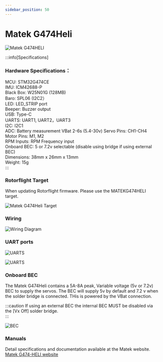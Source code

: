 ```yaml
---
sidebar_position: 50
---
```


# Matek G474Heli

![Matek G474HELI](./img/matek-g474.png)

:::info[Specifications]
### Hardware Specifications： 
MCU: STM32G474CE  
IMU: ICM42688-P  
Black Box: W25N01G (128MB)  
Baro: SPL06 (I2C2）   
LED: LED_STRIP port  
Beeper: Buzzer output  
USB: Type-C  
UARTS: UART1, UART2，UART3  
I2C: I2C1  
ADC: Battery measurement VBat 2-6s (5.4-30v)
Servo Pins: CH1-CH4  
Motor Pins: M1, M2  
RPM Inputs: RPM Frequency input  
Onboard BEC: 5 or 7.2v selectable (disable using bridge if using external BEC)   
Dimensions: 38mm x 26mm x 13mm  
Weight: 15g  
:::

### Rotorflight Target
When updating Rotorflight firmware. Please use the MATEKG474HELI target.

![Matek G474Heli Target](./img/g474-target.png)

### Wiring

![Wiring Diagram](./img/g474-wiring.jpg)

### UART ports

![UARTS](./img/mt-uarts.png)

![UARTS](./img/mt-ports.png)

### Onboard BEC
 The Matek G474Heli contains a 5A-8A peak, Variable voltage (5v or 7.2v) BEC to supply the servos. The BEC will supply 5v by default and 7.2 v when the solder bridge is connected. THis is powered by the VBat connection.

:::caution
If using an external BEC the internal BEC MUST be disabled via the [Vx Off] solder bridge.  
:::

![BEC](./img/mt-bec.png)

### Manuals
Detail specifications and documentation available at the Matek website.  
[Matek G474-HELI website](https://www.mateksys.com/?portfolio=g474-heli)
